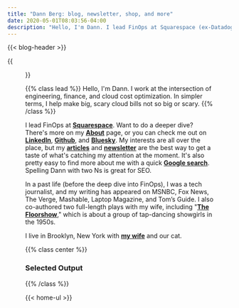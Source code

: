 ```yaml
---
title: "Dann Berg: blog, newsletter, shop, and more"
date: 2020-05-01T08:03:56-04:00
description: "Hello, I'm Dann. I lead FinOps at Squarespace (ex-Datadog, ex-FullStory) and write newsletters, blogs, and plays on the side. This is home to my thoughts on finops, technology, productivity, & more."
---
```


<!-- Text for the header is in the shortcode -->
{{< blog-header >}}

{{<figure src="/images/dannberg.png" width="250" height="250" class="pull-left" >}}

{{% class lead %}}
Hello, I'm Dann. I work at the intersection of engineering, finance, and cloud cost optimization. In simpler terms, I help make big, scary cloud bills not so big or scary.
{{% /class %}}

I lead FinOps at **[Squarespace](https://www.squarespace.com)**. Want to do a deeper dive? There's more on my **[About](/about)** page, or you can check me out on **[LinkedIn](https://www.linkedin.com/in/dannberg/)**, **[Github](https://github.com/dannberg)**, and **[Bluesky](https://bsky.app/profile/dann.fun)**. My interests are all over the place, but my **[articles](https://dannb.org/blog/)** and **[newsletter](https://thedannchronicles.com)** are the best way to get a taste of what's catching my attention at the moment. It's also pretty easy to find more about me with a quick **[Google search](https://www.google.com/search?q=dann+berg)**. Spelling Dann with two Ns is great for SEO.

In a past life (before the deep dive into FinOps), I was a tech journalist, and my writing has appeared on MSNBC, Fox News, The Verge, Mashable, Laptop Magazine, and Tom’s Guide. I also co-authored two full-length plays with my wife, including "**[The Floorshow](http://combustioncollective.org/the-floorshow/)**," which is about a group of tap-dancing showgirls in the 1950s.

I live in Brooklyn, New York with **[my wife](https://asuleen.com)** and our cat.

{{% class center %}}
### Selected Output
{{% /class %}}

<!-- The full text for the UL on the homepage is in the shortcode -->
{{< home-ul >}}
